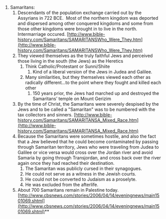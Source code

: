 
1.  Samaritans:
	1. Descendants of the population exchange carried out by the Assyrians in 722 BCE.  Most of the northern kingdom was deported and dispersed among other conquered kingdoms and some from those other kingdoms were brought in to live in the north.  Intermarriage occured. [http://www.bible-history.com/Samaritans/SAMARITANSWho_Were_They.htm](http://www.bible-history.com/Samaritans/SAMARITANSWho_Were_They.htm) 
	2. They viewed themselves as the truly faithful Jews and perceived those living in the south (the Jews) as the Heretics
		1. Think Catholic/Protestant or Sunni/Shiite
			1. Kind of a liberal version of the Jews in Judea and Galilee.
		2. Many similarities, but they themselves viewed each other as radically different...to the point where they fought and killed each other
			1. 150 years prior, the Jews had marched up and destroyed the Samaritans’ temple on Mount Gerizim
	3. By the time of Christ, the Samaritans were severely despised by the Jews and to be called a "Samaritan" was to be numbered with the tax collectors and sinners. [http://www.bible-history.com/Samaritans/SAMARITANSA_Mixed_Race.htm](http://www.bible-history.com/Samaritans/SAMARITANSA_Mixed_Race.htm) 
	4. Because the Samaritans were sometimes hostile, and also the fact that a Jew believed that he could become contaminated by passing through Samaritan territory, Jews who were traveling from Judea to Galilee or vice versa would cross over the Jordan river and avoid Samaria by going through Transjordan, and cross back over the river again once they had reached their destination. 
		1. The Samaritan was publicly cursed in their synagogues.
		2. He could not serve as a witness in the Jewish courts. 
		3. He could not be converted to Judaism as a proselyte.
		4. He was excluded from the afterlife.
	5. About 700 Samaritans remain in Palestine today. [http://www.cbsnews.com/stories/2006/04/14/eveningnews/main1501069.shtml](http://www.cbsnews.com/stories/2006/04/14/eveningnews/main1501069.shtml)**